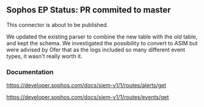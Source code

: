 <h2>Sophos EP Status: PR commited to master</h2>

This connector is about to be published. 

We updated the existing parser to combine the new table with the old table, and kept the schema. We investigated the possibility to convert to ASIM but were advised by Ofer that as the logs included so many different event types, it wasn't really worth it. 

<h3>Documentation</h3>

https://developer.sophos.com/docs/siem-v1/1/routes/alerts/get

https://developer.sophos.com/docs/siem-v1/1/routes/events/get
